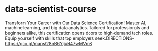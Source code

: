 # data-scientist-course
Transform Your Career with Our Data Science Certification! Master AI, machine learning, and big data analytics. Tailored for professionals and beginners alike, this certification opens doors to high-demand tech roles. Equip yourself with skills that top employers seek.DIRECTIONS-  https://goo.gl/maps/28nB6YijuN47wMVm8
